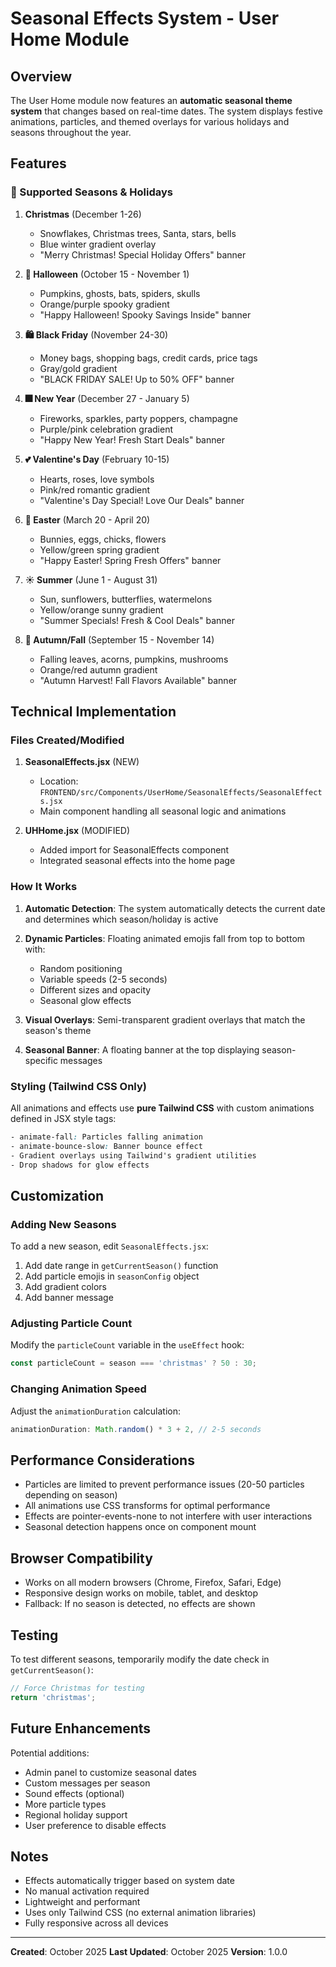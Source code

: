 # Seasonal Effects System - User Home Module

## Overview
The User Home module now features an **automatic seasonal theme system** that changes based on real-time dates. The system displays festive animations, particles, and themed overlays for various holidays and seasons throughout the year.

## Features

### 🎄 Supported Seasons & Holidays

1. **Christmas** (December 1-26)
   - Snowflakes, Christmas trees, Santa, stars, bells
   - Blue winter gradient overlay
   - "Merry Christmas! Special Holiday Offers" banner

2. **🎃 Halloween** (October 15 - November 1)
   - Pumpkins, ghosts, bats, spiders, skulls
   - Orange/purple spooky gradient
   - "Happy Halloween! Spooky Savings Inside" banner

3. **🛍️ Black Friday** (November 24-30)
   - Money bags, shopping bags, credit cards, price tags
   - Gray/gold gradient
   - "BLACK FRIDAY SALE! Up to 50% OFF" banner

4. **🎆 New Year** (December 27 - January 5)
   - Fireworks, sparkles, party poppers, champagne
   - Purple/pink celebration gradient
   - "Happy New Year! Fresh Start Deals" banner

5. **💕 Valentine's Day** (February 10-15)
   - Hearts, roses, love symbols
   - Pink/red romantic gradient
   - "Valentine's Day Special! Love Our Deals" banner

6. **🐰 Easter** (March 20 - April 20)
   - Bunnies, eggs, chicks, flowers
   - Yellow/green spring gradient
   - "Happy Easter! Spring Fresh Offers" banner

7. **☀️ Summer** (June 1 - August 31)
   - Sun, sunflowers, butterflies, watermelons
   - Yellow/orange sunny gradient
   - "Summer Specials! Fresh & Cool Deals" banner

8. **🍂 Autumn/Fall** (September 15 - November 14)
   - Falling leaves, acorns, pumpkins, mushrooms
   - Orange/red autumn gradient
   - "Autumn Harvest! Fall Flavors Available" banner

## Technical Implementation

### Files Created/Modified

1. **SeasonalEffects.jsx** (NEW)
   - Location: `FRONTEND/src/Components/UserHome/SeasonalEffects/SeasonalEffects.jsx`
   - Main component handling all seasonal logic and animations

2. **UHHome.jsx** (MODIFIED)
   - Added import for SeasonalEffects component
   - Integrated seasonal effects into the home page

### How It Works

1. **Automatic Detection**: The system automatically detects the current date and determines which season/holiday is active

2. **Dynamic Particles**: Floating animated emojis fall from top to bottom with:
   - Random positioning
   - Variable speeds (2-5 seconds)
   - Different sizes and opacity
   - Seasonal glow effects

3. **Visual Overlays**: Semi-transparent gradient overlays that match the season's theme

4. **Seasonal Banner**: A floating banner at the top displaying season-specific messages

### Styling (Tailwind CSS Only)

All animations and effects use **pure Tailwind CSS** with custom animations defined in JSX style tags:

```css
- animate-fall: Particles falling animation
- animate-bounce-slow: Banner bounce effect
- Gradient overlays using Tailwind's gradient utilities
- Drop shadows for glow effects
```

## Customization

### Adding New Seasons

To add a new season, edit `SeasonalEffects.jsx`:

1. Add date range in `getCurrentSeason()` function
2. Add particle emojis in `seasonConfig` object
3. Add gradient colors
4. Add banner message

### Adjusting Particle Count

Modify the `particleCount` variable in the `useEffect` hook:

```javascript
const particleCount = season === 'christmas' ? 50 : 30;
```

### Changing Animation Speed

Adjust the `animationDuration` calculation:

```javascript
animationDuration: Math.random() * 3 + 2, // 2-5 seconds
```

## Performance Considerations

- Particles are limited to prevent performance issues (20-50 particles depending on season)
- All animations use CSS transforms for optimal performance
- Effects are pointer-events-none to not interfere with user interactions
- Seasonal detection happens once on component mount

## Browser Compatibility

- Works on all modern browsers (Chrome, Firefox, Safari, Edge)
- Responsive design works on mobile, tablet, and desktop
- Fallback: If no season is detected, no effects are shown

## Testing

To test different seasons, temporarily modify the date check in `getCurrentSeason()`:

```javascript
// Force Christmas for testing
return 'christmas';
```

## Future Enhancements

Potential additions:
- Admin panel to customize seasonal dates
- Custom messages per season
- Sound effects (optional)
- More particle types
- Regional holiday support
- User preference to disable effects

## Notes

- Effects automatically trigger based on system date
- No manual activation required
- Lightweight and performant
- Uses only Tailwind CSS (no external animation libraries)
- Fully responsive across all devices

---

**Created**: October 2025
**Last Updated**: October 2025
**Version**: 1.0.0
